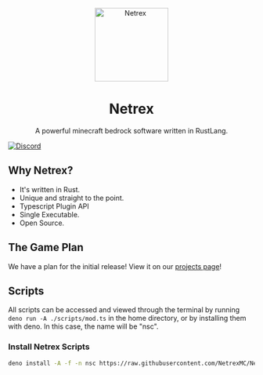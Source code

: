 <div align="center">
     <p>
          <img width="150" alt="Netrex" src="https://i.imgur.com/I1unWMx.png">
     </p>
     <p>
          <h1> Netrex </h1>
          <p>A powerful minecraft bedrock software written in RustLang. </p>
     </p>
</div>

[![Discord](https://img.shields.io/discord/846586369568800798.svg?label=&logo=discord&logoColor=ffffff&color=7389D8&labelColor=6A7EC2)](https://discord.gg/y4aWA5MQxK)

## Why Netrex?

 - It's written in Rust.
 - Unique and straight to the point.
 - Typescript Plugin API
 - Single Executable.
 - Open Source.

## The Game Plan

We have a plan for the initial release! View it on our [projects page](https://github.com/NetrexMC/Netrex/projects/1)!

## Scripts
All scripts can be accessed and viewed through the terminal by running `deno run -A ./scripts/mod.ts` in the home directory, or by installing them with deno. In this case, the name will be "nsc".

### Install Netrex Scripts

```bash
deno install -A -f -n nsc https://raw.githubusercontent.com/NetrexMC/Netrex/master/scripts/mod.ts
```